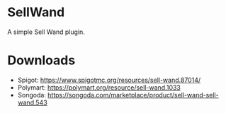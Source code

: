 # SellWand
A simple Sell Wand plugin. 
# Downloads
* Spigot: https://www.spigotmc.org/resources/sell-wand.87014/
* Polymart: https://polymart.org/resource/sell-wand.1033
* Songoda: https://songoda.com/marketplace/product/sell-wand-sell-wand.543
